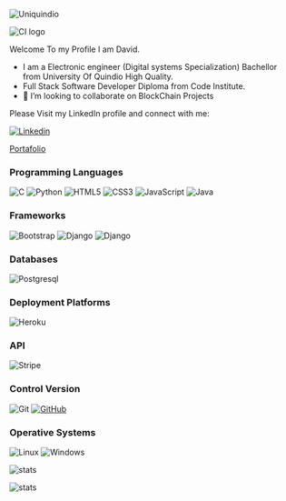 ![Uniquindio](https://res.cloudinary.com/djvwk7zf2/image/upload/v1677093788/uniquindio_adupro.jpg)

![CI logo](https://codeinstitute.s3.amazonaws.com/fullstack/ci_logo_small.png)

Welcome To my Profile I am David.  

- I am a Electronic engineer (Digital systems Specialization) Bachellor from University Of Quindio High Quality.
- Full Stack Software Developer Diploma from Code Institute.  
- 👯 I’m looking to collaborate on BlockChain Projects

Please Visit my LinkedIn profile and connect with me:  

[![Linkedin](https://img.shields.io/badge/LinkedIn-0077B5?style=for-the-badge&logo=linkedin&logoColor=white)](https://www.linkedin.com/in/david-hern%C3%A1ndez-b3764b171)

[Portafolio](https://jdhernandezs1.github.io/Portafolio)


### Programming Languages

![C](https://img.shields.io/badge/C%2B%2B-00599C?style=for-the-badge&logo=c%2B%2B&logoColor=white)
![Python](https://img.shields.io/badge/Python-14354C?style=for-the-badge&logo=python&logoColor=white)
![HTML5](https://img.shields.io/badge/HTML5-E34F26?style=for-the-badge&logo=html5&logoColor=white)
![CSS3](https://img.shields.io/badge/CSS-239120?&style=for-the-badge&logo=css3&logoColor=white)
![JavaScript](https://img.shields.io/badge/JavaScript-F7DF1E?style=for-the-badge&logo=javascript&logoColor=black)
![Java](https://img.shields.io/badge/Java-ED8B00?style=for-the-badge&logo=openjdk&logoColor=white)

### Frameworks

![Bootstrap](https://img.shields.io/badge/Bootstrap-563D7C?style=for-the-badge&logo=bootstrap&logoColor=white)
![Django](https://img.shields.io/badge/Django-092E20?style=for-the-badge&logo=django&logoColor=white)
![Django](https://img.shields.io/badge/Flask-000000?style=for-the-badge&logo=flask&logoColor=white)

### Databases

![Postgresql](https://img.shields.io/badge/PostgreSQL-316192?style=for-the-badge&logo=postgresql&logoColor=white)

### Deployment Platforms

![Heroku](https://img.shields.io/badge/Heroku-430098?style=for-the-badge&logo=heroku&logoColor=white)

### API

![Stripe](https://img.shields.io/badge/Stripe-626CD9?style=for-the-badge&logo=Stripe&logoColor=white)

### Control Version

![Git](https://img.shields.io/badge/Git%20-%23302F2F.svg?&style=for-the-badge&logo=Git&logoColor=F05032)
[![GitHub](https://img.shields.io/badge/GitHub%20-%23181717.svg?&style=for-the-badge&logo=GitHub&logoColor=FFFFFF)](https://github.com)

### Operative Systems

![Linux](https://img.shields.io/badge/Linux-FCC624?style=for-the-badge&logo=linux&logoColor=black)
![Windows](https://img.shields.io/badge/Windows-0078D6?style=for-the-badge&logo=windows&logoColor=white)


![stats](https://github-readme-stats.vercel.app/api/top-langs/?username=jdhernandezS1&theme=blue-green)

![stats](https://github-readme-stats.vercel.app/api?username=jdhernandezS1&theme=blue-green)

<!--
**jdhernandezS1/jdhernandezS1** is a ✨ _special_ ✨ repository because its `README.md` (this file) appears on your GitHub profile.

Here are some ideas to get you started:

- 🔭 I’m currently working on ...
- 🌱 I’m currently learning ...
- 👯 I’m looking to collaborate on ...
- 🤔 I’m looking for help with ...
- 💬 Ask me about ...
- 📫 How to reach me: ...
- 😄 Pronouns: ...
- ⚡ Fun fact: ...
-->
